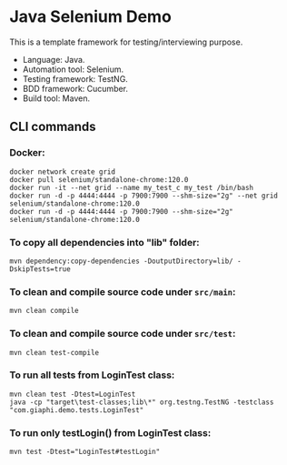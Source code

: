  # Java Selenium Demo
 This is a template framework for testing/interviewing purpose.
- Language: Java.
- Automation tool: Selenium.
- Testing framework: TestNG.
- BDD framework: Cucumber.
- Build tool: Maven.

## CLI commands
### Docker:
```
docker network create grid
docker pull selenium/standalone-chrome:120.0
docker run -it --net grid --name my_test_c my_test /bin/bash
docker run -d -p 4444:4444 -p 7900:7900 --shm-size="2g" --net grid selenium/standalone-chrome:120.0
docker run -d -p 4444:4444 -p 7900:7900 --shm-size="2g" selenium/standalone-chrome:120.0
```

### To copy all dependencies into "lib" folder:
```
mvn dependency:copy-dependencies -DoutputDirectory=lib/ -DskipTests=true
```

### To clean and compile source code under `src/main`:
```
mvn clean compile
```

### To clean and compile source code under `src/test`:
```
mvn clean test-compile
```

### To run all tests from LoginTest class:
```
mvn clean test -Dtest=LoginTest
java -cp "target\test-classes;lib\*" org.testng.TestNG -testclass "com.giaphi.demo.tests.LoginTest"
```

### To run only testLogin() from LoginTest class:
```
mvn test -Dtest="LoginTest#testLogin"
```
